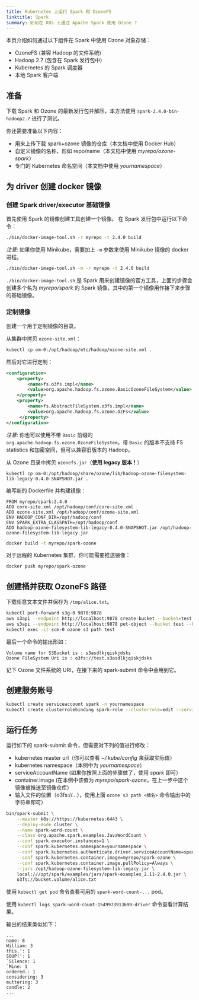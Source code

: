 ```yaml
---
title: Kubernetes 上运行 Spark 和 OzoneFS
linktitle: Spark
summary: 如何在 K8s 上通过 Apache Spark 使用 Ozone ?
---
```

<!---
  Licensed to the Apache Software Foundation (ASF) under one or more
  contributor license agreements.  See the NOTICE file distributed with
  this work for additional information regarding copyright ownership.
  The ASF licenses this file to You under the Apache License, Version 2.0
  (the "License"); you may not use this file except in compliance with
  the License.  You may obtain a copy of the License at

      http://www.apache.org/licenses/LICENSE-2.0

  Unless required by applicable law or agreed to in writing, software
  distributed under the License is distributed on an "AS IS" BASIS,
  WITHOUT WARRANTIES OR CONDITIONS OF ANY KIND, either express or implied.
  See the License for the specific language governing permissions and
  limitations under the License.
-->

本页介绍如何通过以下组件在 Spark 中使用 Ozone  对象存储：

 - OzoneFS (兼容  Hadoop 的文件系统)
 - Hadoop 2.7 (包含在 Spark 发行包中)
 - Kubernetes 的 Spark 调度器
 - 本地 Spark 客户端


## 准备

下载 Spark 和 Ozone 的最新发行包并解压，本方法使用 `spark-2.4.0-bin-hadoop2.7` 进行了测试。

你还需要准备以下内容：

 * 用来上传下载 spark+ozone 镜像的仓库（本文档中使用 Docker Hub）
 * 自定义镜像的名称，形如 repo/name（本文档中使用 _myrepo/ozone-spark_）
 * 专门的 Kubernetes 命名空间（本文档中使用 _yournamespace_）

## 为 driver 创建 docker 镜像

### 创建 Spark driver/executor 基础镜像

首先使用 Spark 的镜像创建工具创建一个镜像。
在 Spark 发行包中运行以下命令：

```bash
./bin/docker-image-tool.sh -r myrepo -t 2.4.0 build
```

_注意_: 如果你使用 Minikube，需要加上 `-m` 参数来使用 Minikube 镜像的 docker 进程。

```bash
./bin/docker-image-tool.sh -m -r myrepo -t 2.4.0 build
```

`./bin/docker-image-tool.sh` 是 Spark 用来创建镜像的官方工具，上面的步骤会创建多个名为 _myrepo/spark_ 的 Spark 镜像，其中的第一个镜像用作接下来步骤的基础镜像。

### 定制镜像

创建一个用于定制镜像的目录。

从集群中拷贝 `ozone-site.xml`：

```bash
kubectl cp om-0:/opt/hadoop/etc/hadoop/ozone-site.xml .
```

然后对它进行定制：

```xml
<configuration>
    <property>
        <name>fs.o3fs.impl</name>
        <value>org.apache.hadoop.fs.ozone.BasicOzoneFileSystem</value>
    </property>
    <property>
        <name>fs.AbstractFileSystem.o3fs.impl</name>
        <value>org.apache.hadoop.fs.ozone.OzFs</value>
     </property>
</configuration>
```

_注意_: 你也可以使用不带 `Basic` 前缀的 `org.apache.hadoop.fs.ozone.OzoneFileSystem`，带 `Basic` 的版本不支持 FS statistics 和加密空间，但可以兼容旧版本的 Hadoop。

从 Ozone 目录中拷贝 `ozonefs.jar`（__使用 legacy 版本！__）

```
kubectl cp om-0:/opt/hadoop/share/ozone/lib/hadoop-ozone-filesystem-lib-legacy-0.4.0-SNAPSHOT.jar .
```


编写新的 Dockerfile 并构建镜像：
```
FROM myrepo/spark:2.4.0
ADD core-site.xml /opt/hadoop/conf/core-site.xml
ADD ozone-site.xml /opt/hadoop/conf/ozone-site.xml
ENV HADOOP_CONF_DIR=/opt/hadoop/conf
ENV SPARK_EXTRA_CLASSPATH=/opt/hadoop/conf
ADD hadoop-ozone-filesystem-lib-legacy-0.4.0-SNAPSHOT.jar /opt/hadoop-ozone-filesystem-lib-legacy.jar
```

```bash
docker build -t myrepo/spark-ozone
```

对于远程的 Kubernetes 集群，你可能需要推送镜像：

```bash
docker push myrepo/spark-ozone
```

## 创建桶并获取 OzoneFS 路径

下载任意文本文件并保存为 `/tmp/alice.txt`。

```bash
kubectl port-forward s3g-0 9878:9878
aws s3api --endpoint http://localhost:9878 create-bucket --bucket=test
aws s3api --endpoint http://localhost:9878 put-object --bucket test --key alice.txt --body /tmp/alice.txt
kubectl exec -it scm-0 ozone s3 path test
```

最后一个命令的输出形如：

```
Volume name for S3Bucket is : s3asdlkjqiskjdsks
Ozone FileSystem Uri is : o3fs://test.s3asdlkjqiskjdsks
```

记下 Ozone 文件系统的 URI，在接下来的 spark-submit 命令中会用到它。

## 创建服务账号

```bash
kubectl create serviceaccount spark -n yournamespace
kubectl create clusterrolebinding spark-role --clusterrole=edit --serviceaccount=yournamespace:spark --namespace=yournamespace
```
## 运行任务

运行如下的 spark-submit 命令，但需要对下列的值进行修改：

 * kubernetes master url（你可以查看 _~/.kube/config_ 来获取实际值）
 * kubernetes namespace（本例中为 _yournamespace_）
 * serviceAccountName (如果你按照上面的步骤做了，使用 _spark_ 即可）
 * container.image (在本例中该值为 _myrepo/spark-ozone_，在上一步中这个镜像被推送至镜像仓库）
 * 输入文件的位置（o3fs://...），使用上面 `ozone s3 path <桶名>` 命令输出中的字符串即可）

```bash
bin/spark-submit \
    --master k8s://https://kubernetes:6443 \
    --deploy-mode cluster \
    --name spark-word-count \
    --class org.apache.spark.examples.JavaWordCount \
    --conf spark.executor.instances=1 \
    --conf spark.kubernetes.namespace=yournamespace \
    --conf spark.kubernetes.authenticate.driver.serviceAccountName=spark \
    --conf spark.kubernetes.container.image=myrepo/spark-ozone \
    --conf spark.kubernetes.container.image.pullPolicy=Always \
    --jars /opt/hadoop-ozone-filesystem-lib-legacy.jar \
    local:///opt/spark/examples/jars/spark-examples_2.11-2.4.0.jar \
    o3fs://bucket.volume/alice.txt
```

使用 `kubectl get pod` 命令查看可用的 `spark-word-count-...` pod。

使用 `kubectl logs spark-word-count-1549973913699-driver` 命令查看计算结果。

输出的结果类似如下：

```
...
name: 8
William: 3
this,': 1
SOUP!': 1
`Silence: 1
`Mine: 1
ordered.: 1
considering: 3
muttering: 3
candle: 2
...
```
